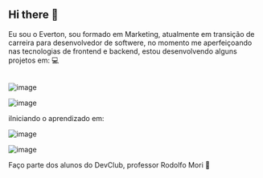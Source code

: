 ## Hi there 👋

Eu sou o Everton, sou formado em Marketing, atualmente em transição de carreira para desenvolvedor de softwere, no momento me aperfeiçoando nas tecnologias de frontend e backend,  estou desenvolvendo alguns projetos em: 💻 
<br>
<br>

![image](https://github.com/user-attachments/assets/fe4d502b-380e-4c6e-bcef-3f081990f12f)

![image](https://github.com/user-attachments/assets/beeb9c70-b23a-4614-946a-aa9948a3bdaa)


iIniciando o aprendizado em:

![image](https://github.com/user-attachments/assets/8b40c971-620d-443f-b933-85e3a31b64bd)

![image](https://github.com/user-attachments/assets/774625fc-bec6-4ae7-9cca-e43cc6b4cc07)


Faço parte dos alunos do DevClub, professor Rodolfo Mori 🚀
